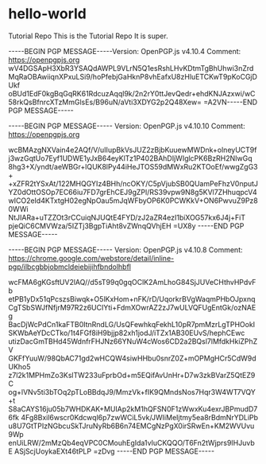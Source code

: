 # hello-world
Tutorial Repo
This is the Tutorial Repo
It is super.

-----BEGIN PGP MESSAGE-----Version: OpenPGP.js v4.10.4
Comment: https://openpgpjs.org
wV4DGSApH3XbR3YSAQdAWPL9VLrN5Q1esRshLHvKDtmTgBhUhwi3nZrdMqRaOBAwiiqnXPxuLSi9/hoPfebjGaHknP8vhEafxU8zHluETCKwT9pKoCGjDUkf
oBUd1EdF0kgBqGqRK61RdcuzAqql9k/2n2rY0ttJevQedr+ehdKNJAzxwi/wC58rkQsBfnrcXTzMmGlsEs/B96uN/aVti3XDYG2p2Q48Xew=
=A2VN-----END PGP MESSAGE-----


-----BEGIN PGP MESSAGE-----
Version: OpenPGP.js v4.10.10
Comment: https://openpgpjs.org

wcBMAzgNXVain4e2AQf/V/uIIupBkVsJUZ2zBjbKuuewMWDnk+olneyUCT9f
j3wzGqtUo7Eyf1UDWE1yJxB64eyKlTz1P402BAhDIjWIglcPK6BzRH2NIwGq
8hg3+X/yndt/aeWBGr+lQUK8lPy44iHeJTOS59dMWxRu2KTOoEf/wwgZgG3+
+xZFR2tYSxAt/122MHQGYIz4BHh/ncOKY/C5pVjubSB0QUamPeFhzV0nputJ
YZ0dOttOSOp7EC66iu7FD7grEhCEJ9gZPl/RS39vpw9N8g5KVl7ZHhuqpcV4
wICO2eId4KTxtgH02egNpOau5mJqWFbyOP6K0PCWKkV+ON6PwvuZ9Pz80WWi
NtJIARa+uTZZOt3rCCuiqNJUQtE4FYD/zJ2aZR4ezI1biXOG57kx6J4j+FiT
pjeQiC6CMVWza/5IZTj3BgpTiAht8vZWnqQVhjEH
=UX8y
-----END PGP MESSAGE-----


-----BEGIN PGP MESSAGE-----
Version: OpenPGP.js v4.10.8
Comment: https://chrome.google.com/webstore/detail/inline-pgp/ilbcgbbjobmcldeiebijihfbndolhbfl

wcFMA6gKGsftUV2lAQ//d5sT99q0gqOClK2AmLhoG84SjJUVeCHthvHPdvFb
etPB1yDx51qPcszsBiwqk+O5lKxHom+nFK/rD/UqorkrBVgWaqmPHbOJpxnq
CgTSbSWJfNfjrM97R2z6UCIYti+FdmXOwrAZ2zJ7wULVQFUgEntGk/ozNAEg
BacDjWcPdCn1kaFTB0ItnRndLG/UsQFewhkqFekhL10pR7pmMzrLgTPHOokI
SKWbAeYDcCTko/1t4FGf8iH9bjjp82xh1jodJ/iTZx1AB30EUvS/hephCEwc
utizDacGmTBHd45WdnfrFHJNz66YNuW4cWos6CD2a2BQsl7lMfdkHkiZPhZV
GKFfYuuW/98QbAC71gd2wHCQW4siwHHbu0snrZ0Z+mOPMgHCr5CdW9dUKho5
z7l2k1MPHmZo3KslTW233uFprbOd+m5EQifAvUnHr+D7w3zkBVarZ5QtEZ9C
og+lVNv5ti3bTOq2pTLoBBdqJ9/MmzVk+fIK9QMndsNos7Hqr3W4WT7VQY+t
S8aCAYS16ju05b7WHDKAK+MUIAp2kM1hQFSN0F1zWwxKu4exrJBPmudD76fk
4Fg8Bxil6wscr0Kdcwql6p7zwWCiL5vk/JWIiMeIjtmy5ea8rBdmNrYDLiPb
u8U7GtTPIzNGbcuSkTJruNyRb6B6n74EMCgNzPgX0irSRwEn+KM2WVUvu9Wp
enUiLRW/2mMzQb4eqVPC0CMouhEgIda1vIuCKQQO/T6Fn2tWjprs9IHJuvbE
ASjScjUoykaEXt46tPLP
=zDvg
-----END PGP MESSAGE-----

